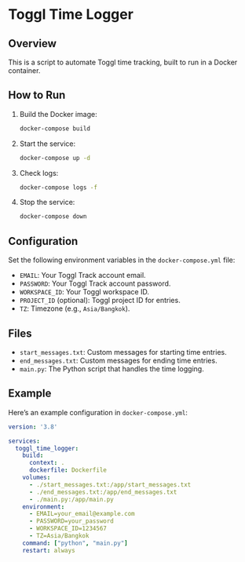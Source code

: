 # Toggl Time Logger

## Overview
This is a script to automate Toggl time tracking, built to run in a Docker container.

## How to Run

1. Build the Docker image:
   ```bash
   docker-compose build
   ```

2. Start the service:
   ```bash
   docker-compose up -d
   ```

3. Check logs:
   ```bash
   docker-compose logs -f
   ```

4. Stop the service:
   ```bash
   docker-compose down
   ```

## Configuration

Set the following environment variables in the `docker-compose.yml` file:

- `EMAIL`: Your Toggl Track account email.
- `PASSWORD`: Your Toggl Track account password.
- `WORKSPACE_ID`: Your Toggl workspace ID.
- `PROJECT_ID` (optional): Toggl project ID for entries.
- `TZ`: Timezone (e.g., `Asia/Bangkok`).

## Files

- `start_messages.txt`: Custom messages for starting time entries.
- `end_messages.txt`: Custom messages for ending time entries.
- `main.py`: The Python script that handles the time logging.

## Example

Here’s an example configuration in `docker-compose.yml`:

```yaml
version: '3.8'

services:
  toggl_time_logger:
    build:
      context: .
      dockerfile: Dockerfile
    volumes:
      - ./start_messages.txt:/app/start_messages.txt
      - ./end_messages.txt:/app/end_messages.txt
      - ./main.py:/app/main.py
    environment:
      - EMAIL=your_email@example.com
      - PASSWORD=your_password
      - WORKSPACE_ID=1234567
      - TZ=Asia/Bangkok
    command: ["python", "main.py"]
    restart: always